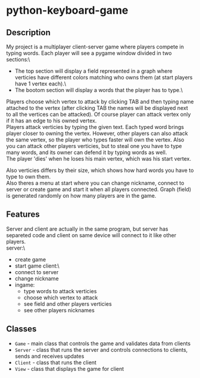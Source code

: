 # python-keyboard-game

## Description

My project is a multiplayer client-server game where players compete in typing words. Each player will see a pygame window divided in two sections:\
- The top section will display a field represented in a graph where verticies have different colors matching who owns them (at start players have 1 vertex each).\
- The bootom section will display a words that the player has to type.\


Players choose which vertex to attack by clicking TAB and then typing name attached to the vertex (after clicking TAB the names will be displayed next to  all the vertices can be attacked). Of course player can attack vertex only if it has an edge to his owned vertex.\
Players attack verticies by typing the given text. Each typed word brings player closer to owning the vertex. However, other players can also attack the same vertex, so the player who types faster will own the vertex. Also you can attack other players verticies, but to steal one you have to type many words, and its owner can defend it by typing words as well.\
The player 'dies' when he loses his main vertex, which was his start vertex.

Also verticies differs by their size, which shows how hard words you have to type to own them.\
Also theres a menu at start where you can change nickname, connect to server or create game and start it when all players connected. Graph (field) is generated randomly on how many players are in the game.

## Features

Server and client are actually in the same program, but server has separeted code and client on same device will connect to it like other players.\
server:\
- create game
- start game
client:\
- connect to server
- change nickname
- ingame:
  - type words to attack verticies
  - choose which vertex to attack
  - see field and other players verticies
  - see other players nicknames

## Classes

- `Game` - main class that controls the game and validates data from clients
- `Server` - class that runs the server and controls connections to clients, sends and receives updates
- `Client` - class that runs the client
- `View` - class that displays the game for client